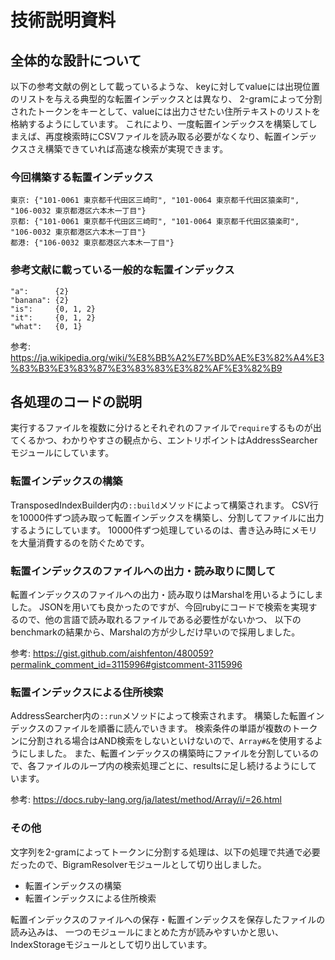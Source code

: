# 技術説明資料
## 全体的な設計について
以下の参考文献の例として載っているような、
keyに対してvalueには出現位置のリストを与える典型的な転置インデックスとは異なり、
2-gramによって分割されたトークンをキーとして、valueには出力させたい住所テキストのリストを格納するようにしています。
これにより、一度転置インデックスを構築してしまえば、再度検索時にCSVファイルを読み取る必要がなくなり、転置インデックスさえ構築できていれば高速な検索が実現できます。

### 今回構築する転置インデックス
```
東京: {"101-0061 東京都千代⽥区三崎町", "101-0064 東京都千代⽥区猿楽町", "106-0032 東京都港区六本木一丁目"}
京都: {"101-0061 東京都千代⽥区三崎町", "101-0064 東京都千代⽥区猿楽町", "106-0032 東京都港区六本木一丁目"}
都港: {"106-0032 東京都港区六本木一丁目"}
```

### 参考文献に載っている一般的な転置インデックス
```
"a":      {2}
"banana": {2}
"is":     {0, 1, 2}
"it":     {0, 1, 2}
"what":   {0, 1}
```
参考: https://ja.wikipedia.org/wiki/%E8%BB%A2%E7%BD%AE%E3%82%A4%E3%83%B3%E3%83%87%E3%83%83%E3%82%AF%E3%82%B9

## 各処理のコードの説明
実行するファイルを複数に分けるとそれぞれのファイルで`require`するものが出てくるかつ、わかりやすさの観点から、エントリポイントはAddressSearcherモジュールにしています。

### 転置インデックスの構築
TransposedIndexBuilder内の`::build`メソッドによって構築されます。
CSV行を10000件ずつ読み取って転置インデックスを構築し、分割してファイルに出力するようにしています。
10000件ずつ処理しているのは、書き込み時にメモリを大量消費するのを防ぐためです。

### 転置インデックスのファイルへの出力・読み取りに関して
転置インデックスのファイルへの出力・読み取りはMarshalを用いるようにしました。
JSONを用いても良かったのですが、今回rubyにコードで検索を実現するので、他の言語で読み取れるファイルである必要性がないかつ、
以下のbenchmarkの結果から、Marshalの方が少しだけ早いので採用しました。

参考: https://gist.github.com/aishfenton/480059?permalink_comment_id=3115996#gistcomment-3115996

### 転置インデックスによる住所検索
AddressSearcher内の`::run`メソッドによって検索されます。
構築した転置インデックスのファイルを順番に読んでいきます。
検索条件の単語が複数のトークンに分割される場合はAND検索をしないといけないので、`Array#&`を使用するようにしました。
また、転置インデックスの構築時にファイルを分割しているので、各ファイルのループ内の検索処理ごとに、resultsに足し続けるようにしています。

参考: https://docs.ruby-lang.org/ja/latest/method/Array/i/=26.html

### その他
文字列を2-gramによってトークンに分割する処理は、以下の処理で共通で必要だったので、BigramResolverモジュールとして切り出しました。
- 転置インデックスの構築
- 転置インデックスによる住所検索

転置インデックスのファイルへの保存・転置インデックスを保存したファイルの読み込みは、
一つのモジュールにまとめた方が読みやすいかと思い、IndexStorageモジュールとして切り出しています。
